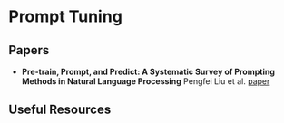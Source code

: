 # Prompt Tuning

## Papers
- **Pre-train, Prompt, and Predict: A Systematic Survey of Prompting Methods in Natural Language Processing** Pengfei Liu et al. [paper](https://arxiv.org/abs/2107.13586)
## Useful Resources
